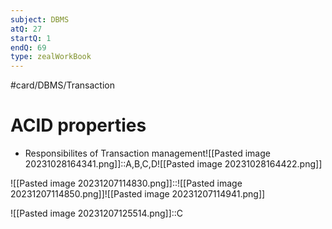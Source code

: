 ```yaml
---
subject: DBMS
atQ: 27
startQ: 1
endQ: 69
type: zealWorkBook
---
```

#card/DBMS/Transaction
# ACID properties
- Responsibilites of Transaction management![[Pasted image 20231028164341.png]]::A,B,C,D![[Pasted image 20231028164422.png]] <!--SR:!2024-01-11,40,290-->

![[Pasted image 20231207114830.png]]::![[Pasted image 20231207114850.png]]![[Pasted image 20231207114941.png]] <!--SR:!2023-12-10,2,166-->

![[Pasted image 20231207125514.png]]::C <!--SR:!2023-12-10,2,166-->

